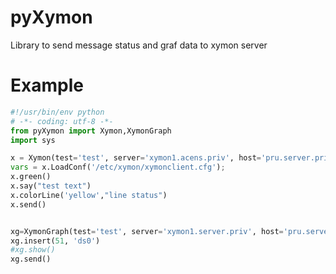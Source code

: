 # pyXymon
Library to send message status and graf data to xymon server

# Example

```python
#!/usr/bin/env python
# -*- coding: utf-8 -*-
from pyXymon import Xymon,XymonGraph
import sys

x = Xymon(test='test', server='xymon1.acens.priv', host='pru.server.priv')
vars = x.LoadConf('/etc/xymon/xymonclient.cfg');
x.green()
x.say("test text")
x.colorLine('yellow',"line status")
x.send()


xg=XymonGraph(test='test', server='xymon1.server.priv', host='pru.server.priv')
xg.insert(51, 'ds0')
#xg.show()
xg.send()
```
